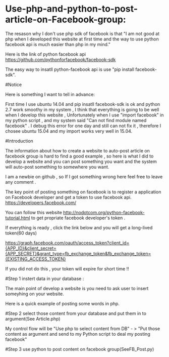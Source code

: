 # Use-php-and-python-to-post-article-on-Facebook-group:

The resason why I don't use php sdk of facebook is that "I am not good at php when I developed this website at first time and the way to 
use python facebook api is much easier than php in my mind."

Here is the link of python facebook api https://github.com/pythonforfacebook/facebook-sdk

The easy way to insatll python-facebook api is use "pip install facebook-sdk".

#Notice

Here is something I want to tell in advance:

First time I use ubuntu 14.04 and pip insatll facebook-sdk is ok and python 2.7 work smoothy in my system , I think that everything
is going to be well when I develop this website , Unfortunately when I use "import facebook" in my python script , and my system 
said "Can not find module named facebook" . I debug this error for one day and still can not fix it , therefore I chosee ubuntu 
15.04 and my import works very well in 15.04.

#Introduction

The information about how to create a website to auto-post article on facebook group is hard to find a good example , so here is what I
did to develop a website and you can post something you want and the system will auto-post something to somewhere you want.

I am a newbie on github , so If I got something wrong here feel free to leave any comment .

The key point of posting something on facebook is to register a application on Facebook developer and get a token to use facebook api.
https://developers.facebook.com/

You can follow this website http://nodotcom.org/python-facebook-tutorial.html to get propriate facebook developer's token . 

If everything is ready , click the link below and you will get a long-lived token(60 days)

https://graph.facebook.com/oauth/access_token?client_id={APP_ID}&client_secret={APP_SECRET}&grant_type=fb_exchange_token&fb_exchange_token={EXISTING_ACCESS_TOKEN}

If you did not do this , your token will expire for short time !!

#Step 1 instert data in your database :

The main point of develop a website is you need to ask user to insert someyhing on your website.

Here is a quick example of posting some words in php.

<form action="Post.php" method="post">

#Step 2 select those content from your database and put them in to argument(See Article.php)

My control flow will be "Use php to select content from DB" - > "Put those content as argument and send to my Python script to deal my posting facebook"

#Step 3 use python to post content on facebook group(SeeFB_Post.py)
